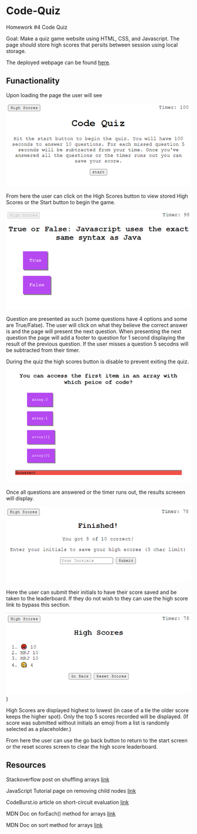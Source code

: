 # Code-Quiz
Homework #4 Code Quiz

Goal: Make a quiz game website using HTML, CSS, and Javascript. The page should store high scores that persits between session using local storage. 

The deployed webpage can be found [here](https://matthewronaldjohnson.github.io/Code-Quiz/).

## Funactionality
Upon loading the page the user will see

![welcome card](https://raw.githubusercontent.com/MatthewRonaldJohnson/Code-Quiz/main/assets/img/welcome-card.PNG)

From here the user can click on the High Scores button to view stored High Scores or the Start button to begin the game.

![question card](https://raw.githubusercontent.com/MatthewRonaldJohnson/Code-Quiz/main/assets/img/questions-card.PNG)

Question are presented as such (some questions have 4 options and some are True/False). The user will click on what they believe the correct answer is and the page will present the next question. When presenting the next question the page will add a footer to question for 1 second displaying the result of the previous question. If the user misses a question 5 secodns will be subtracted from their timer.

During the quiz the high scores button is disable to prevent exiting the quiz.

![question card w/ result](https://raw.githubusercontent.com/MatthewRonaldJohnson/Code-Quiz/main/assets/img/questions-card-result.PNG)

Once all questions are answered or the timer runs out, the results screeen will display.

![results card](https://raw.githubusercontent.com/MatthewRonaldJohnson/Code-Quiz/main/assets/img/results-card.PNG)

Here the user can submit their initials to have their score saved and be taken to the leaderboard. If they do not wish to they can use the high score link to bypass this section. 

![high scores card](https://raw.githubusercontent.com/MatthewRonaldJohnson/Code-Quiz/main/assets/img/high-scores-card.PNG))

High Scores are displayed highest to lowest (in case of a tie the older score keeps the higher spot). Only the top 5 scores recorded will be displayed. (If score was submitted without initials an emoji from a list is randomly selected as a placeholder.)

From here the user can use the go back button to return to the start screen or the reset scores screen to clear the high score leaderboard. 

## Resources
Stackoverflow post on shuffling arrays [link](https://stackoverflow.com/questions/2450954/how-to-randomize-shuffle-a-javascript-array)

JavaScript Tutorial page on removing child nodes [link](https://www.javascripttutorial.net/dom/manipulating/remove-all-child-nodes/)

CodeBurst.io article on short-circuit evaluation [link](https://codeburst.io/javascript-what-is-short-circuit-evaluation-ff22b2f5608c)

MDN Doc on forEach() method for arrays [link](https://developer.mozilla.org/en-US/docs/Web/JavaScript/Reference/Global_Objects/Array/forEach)

MDN Doc on sort method for arrays [link](https://developer.mozilla.org/en-US/docs/Web/JavaScript/Reference/Global_Objects/Array/sort)
